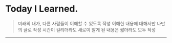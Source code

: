 # Today I Learned.
>미래의 내가, 다른 사람들이 이해할 수 있도록 작성
>이해한 내용에 대해서만 나만의 글로 작성
>시간이 걸리더라도 새로이 알게 된 내용은 짧더라도 모두 작성
 ---
